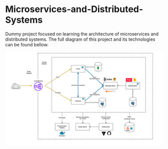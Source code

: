 # Microservices-and-Distributed-Systems

Dummy project focused on learning the architecture 
of microservices and distributed systems. 
The full diagram of this project and its technologies can be found bellow.

![diagram](diagram.png)
